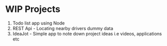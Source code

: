 # WIP Projects
1. Todo list app using Node
2. REST Api - Locating nearby drivers dummy data
3. IdeaJot - Simple app to note down project ideas i.e videos, applications etc
